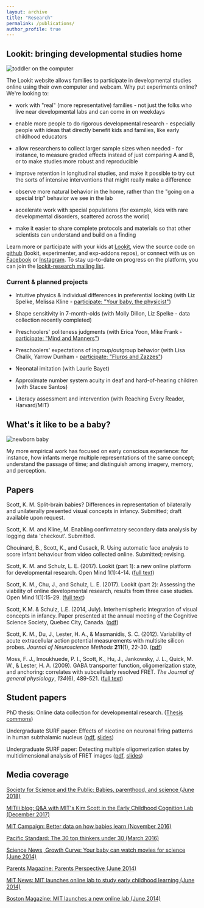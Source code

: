 ```yaml
---
layout: archive
title: "Research"
permalink: /publications/
author_profile: true
---
```


## Lookit: bringing developmental studies home

<img src="../../files/img/computerbaby.jpg" alt="toddler on the computer" class="research_thumbnail" />

The Lookit website allows families to participate in developmental studies online using their own computer and webcam. Why put experiments online? We're looking to:

- work with "real" (more representative) families - not just the folks who live near developmental labs and can come in on weekdays

- enable more people to do rigorous developmental research - especially people with ideas that directly benefit kids and families, like early childhood educators

- allow researchers to collect larger sample sizes when needed - for instance, to measure graded effects instead of just comparing A and B, or to make studies more robust and reproducible

- improve retention in longitudinal studies, and make it possible to try out the sorts of intensive interventions that might really make a difference

- observe more natural behavior in the home, rather than the "going on a special trip" behavior we see in the lab

- accelerate work with special populations (for example, kids with rare developmental disorders, scattered across the world)

- make it easier to share complete protocols and materials so that other scientists can understand and build on a finding

Learn more or participate with your kids at [Lookit](https://lookit.mit.edu), view the source code on [github](https://github.com/lookit/) (lookit, experimenter, and                                      exp-addons repos), or connect with us on [Facebook](https://www.facebook.com/lookit.mit.edu) or [Instagram](https://www.instagram.com/babiesoflookit/). To stay up-to-date on 
progress on the platform, you can join the [lookit-research mailing list](http://mailman.mit.edu/mailman/listinfo/lookit-research).

### Current & planned projects

- Intuitive physics & individual differences in preferential looking (with Liz Spelke, Melissa Kline - [participate: "Your baby, the physicist"](https://lookit.mit.edu/studies/cfddb63f-12e9-4e62-abd1-47534d6c4dd2/))

- Shape sensitivity in 7-month-olds (with Molly Dillon, Liz Spelke - data collection 
recently completed)

- Preschoolers' politeness judgments (with Erica Yoon, Mike Frank - [participate: "Mind and Manners"](https://lookit.mit.edu/studies/))

- Preschoolers' expectations of ingroup/outgroup behavior (with Lisa Chalik, Yarrow Dunham - [participate: "Flurps and Zazzes"](https://lookit.mit.edu/studies/1e9157cd-b898-4098-9429-a599720d0c0a/))

- Neonatal imitation (with Laurie Bayet)

- Approximate number system acuity in deaf and hard-of-hearing children (with Stacee Santos)

- Literacy assessment and intervention (with Reaching Every Reader, Harvard/MIT)

## What's it like to be a baby?

<img src="../../files/img/newborn_remy.jpg" alt="newborn baby" class="research_thumbnail" />

My more empirical work has focused on early conscious experience: for instance, how infants merge multiple representations of the same concept; understand the passage of time; and distinguish among imagery, memory, and  perception.
                    
## Papers

Scott, K. M. Split-brain babies? Differences in representation of bilaterally and unilaterally presented visual concepts in infancy. Submitted; draft available upon request.

Scott, K. M. and Kline, M. Enabling confirmatory secondary data analysis by logging data 'checkout'. Submitted.

Chouinard, B., Scott, K., and Cusack, R. Using automatic face analysis to score infant behaviour from video collected online. Submitted; revising.

Scott, K. M. and Schulz, L. E. (2017). Lookit (part 1): a new online platform for developmental research. Open Mind 1(1):4-14. (<a href="https://www.mitpressjournals.org/doi/full/10.1162/OPMI_a_00002">full text</a>)

Scott, K. M., Chu, J., and Schulz, L. E. (2017). Lookit (part 2): Assessing the viability of online developmental research, results from three case studies. Open Mind 1(1):15-29.
(<a href="https://www.mitpressjournals.org/doi/abs/10.1162/OPMI_a_00001">full text</a>)

Scott, K.M. & Schulz, L.E. (2014, July). Interhemispheric integration of visual concepts in infancy. Paper presented at the annual meeting of the Cognitive Science Society, Quebec City, Canada. (<a href="https://mindmodeling.org/cogsci2014/papers/245/paper245.pdf">pdf</a>)

Scott, K. M., Du, J., Lester, H. A., &amp; Masmanidis, S. C. (2012).  Variability of acute extracellular action potential measurements with  multisite silicon probes. <em>Journal of Neuroscience Methods</em> <b>211</b>(1), 22-30. 
(<a href="../../files/slides/Scott-JNeurosciMeth-2012.pdf">pdf</a>)
                                               
Moss, F. J., Imoukhuede, P. I., Scott, K., Hu, J., Jankowsky, J. L., Quick, M. W., &amp; Lester,  H. A. (2009). GABA transporter function, oligomerization state, and  anchoring: correlates with subcellularly resolved FRET. <em>The Journal of general physiology</em>, <em>134</em>(6), 489-521. (<a href="http://jgp.rupress.org/content/134/6/489.long">full text</a>)

## Student papers

PhD thesis: Online data collection for developmental research.  (<a href="https://thesiscommons.org/qjs9y">Thesis commons</a>)

Undergraduate SURF paper: Effects of nicotine on neuronal firing patterns in human subthalamic nucleus (<a href="../../files/slides/draft.pdf">pdf</a>, <a href="../../files/slides/SURFtalkPerpallFinal.pdf">slides</a>)

Undergraduate SURF paper: Detecting multiple oligomerization states by multidimensional analysis of FRET images (<a              href="../../files/slides/KSFinalReportSURF09.pdf">pdf</a>, <a href="../../files/slides/KSperpallSemi0910.pdf">slides</a>)

## Media coverage

[Society for Science and the Public: Babies, parenthood, and science (June 2018)](https://student.societyforscience.org/blog/doing-science/babies-parenthood-and-science)

[MITili blog: Q&A with MIT's Kim Scott in the Early Childhood Cognition Lab (December 2017)](http://mitili.mit.edu/news/qa-mits-kim-scott-early-childhood-cognition-lab)

[MIT Campaign: Better data on how babies learn (November 2016)](https://betterworld.mit.edu/better-data-babies-learn/)

[Pacific Standard: The 30 top thinkers under 30 (March 2016)](https://psmag.com/social-justice/the-30-top-thinkers-under-30-kim-scott)

[Science News, Growth Curve: Your baby can watch movies for science (June 2014)](https://www.sciencenews.org/blog/growth-curve/your-baby-can-watch-movies-science)

[Parents Magazine: Parents Perspective (June 2014)](https://www.parents.com/parents-magazine/parents-perspective/participate-in-mit-research-from-your-couch/)

[MIT News: MIT launches online lab to study early childhood learning (June 2014)](http://news.mit.edu/2014/mit-launches-online-lab-early-childhood-learning-lookit)

[Boston Magazine: MIT launches a new online lab (June 2014)](http://www.bostonmagazine.com/health/blog/2014/06/19/new-mit-lab/)


<!---
{% if author.googlescholar %}
  You can also find my articles on <u><a href="{{author.googlescholar}}">my Google Scholar profile</a>.</u>
{% endif %}

{% include base_path %}

{% for post in site.publications reversed %}
  {% include archive-single.html %}
{% endfor %}
-->
